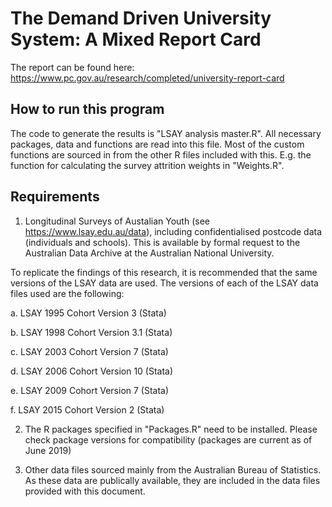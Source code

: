 # The Demand Driven University System: A Mixed Report Card

The report can be found here: https://www.pc.gov.au/research/completed/university-report-card


## How to run this program
The code to generate the results is "LSAY analysis master.R". All necessary packages, data and functions are read into this file.
Most of the custom functions are sourced in from the other R files included with this. E.g. the function for calculating the survey attrition weights in "Weights.R".


## Requirements
1. Longitudinal Surveys of Austalian Youth (see https://www.lsay.edu.au/data), including confidentialised postcode data
    (individuals and schools). This is available by formal request to the Australian Data Archive at the Australian National
    University.

To replicate the findings of this research, it is recommended that the same versions of the LSAY data are used.
The versions of each of the LSAY data files used are the following:

a. LSAY 1995 Cohort Version 3 (Stata)

b. LSAY 1998 Cohort Version 3.1 (Stata)

c. LSAY 2003 Cohort Version 7 (Stata)

d. LSAY 2006 Cohort Version 10 (Stata)

e. LSAY 2009 Cohort Version 7 (Stata)

f. LSAY 2015 Cohort Version 2 (Stata)



2. The R packages specified in "Packages.R" need to be installed. Please check package versions for compatibility (packages are current as of June 2019)



3. Other data files sourced mainly from the Australian Bureau of Statistics. As these data are publically available, they are
    included in the data files provided with this document.